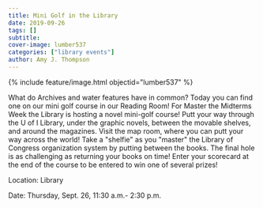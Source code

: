 ```yaml
---
title: Mini Golf in the Library
date: 2019-09-26
tags: []
subtitle: 
cover-image: lumber537
categories: ["library events"]
author: Amy J. Thompson
---
```


{% include feature/image.html objectid="lumber537" %}

What do Archives and water features have in common? Today you can find one on our mini golf course in our Reading Room! For Master the Midterms Week the Library is hosting a novel mini-golf course! Putt your way through the U of I Library, under the graphic novels, between the movable shelves, and around the magazines. Visit the map room, where you can putt your way across the world! Take a "shelfie" as you "master" the Library of Congress organization system by putting between the books. The final hole is as challenging as returning your books on time! Enter your scorecard at the end of the course to be entered to win one of several prizes!

Location: Library

Date: Thursday, Sept. 26, 11:30 a.m.- 2:30 p.m.